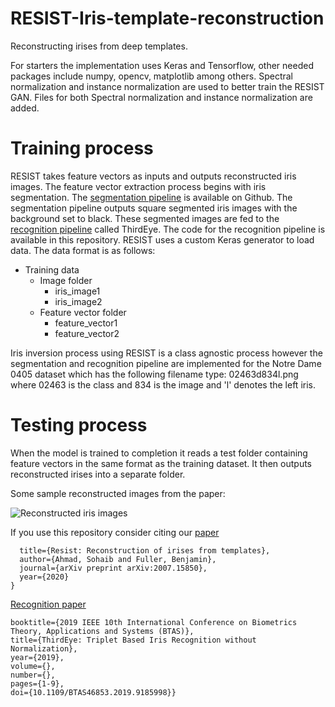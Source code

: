 # RESIST-Iris-template-reconstruction
Reconstructing irises from deep templates. 

For starters the implementation uses Keras and Tensorflow, other needed packages include numpy, opencv, matplotlib among others. Spectral normalization and instance normalization are used to better train the RESIST GAN. Files for both Spectral normalization and instance normalization are added.


# Training process 
RESIST takes feature vectors as inputs and outputs reconstructed iris images. The feature vector extraction process begins with iris segmentation. The [segmentation pipeline](https://github.com/sohaib50k/Unconstrained-iris-segmentation-using-Mask-R-CNN) is available on Github. The segmentation pipeline outputs square segmented iris images with the background set to black. These segmented images are fed to the [recognition pipeline](https://github.com/sohaib50k/ThirdEye---Iris-recognition-using-triplets) called ThirdEye. The code for the recognition pipeline is available in this repository. RESIST uses a custom Keras generator to load data. The data format is as follows:

* Training data
  * Image folder
    * iris_image1
    * iris_image2
  * Feature vector folder
    * feature_vector1
    * feature_vector2
    
Iris inversion process using RESIST is a class agnostic process however the segmentation and recognition pipeline are implemented for the Notre Dame 0405 dataset which has the following filename type: 02463d834l.png where 02463 is the class and 834 is the image and 'l' denotes the left iris.

# Testing process

When the model is trained to completion it reads a test folder containing feature vectors in the same format as the training dataset. It then outputs reconstructed irises into a separate folder.

Some sample reconstructed images from the paper:

![Reconstructed iris images](https://i.ibb.co/VHzjr3w/Picture1.png)


If you use this repository consider citing our [paper](https://arxiv.org/pdf/2007.15850.pdf)

``` @article{ahmad2020resist,
  title={Resist: Reconstruction of irises from templates},
  author={Ahmad, Sohaib and Fuller, Benjamin},
  journal={arXiv preprint arXiv:2007.15850},
  year={2020}
}
``` 
[Recognition paper](https://ieeexplore.ieee.org/abstract/document/9185998)

``` @INPROCEEDINGS{9185998,author={S. {Ahmad} and B. {Fuller}},
booktitle={2019 IEEE 10th International Conference on Biometrics Theory, Applications and Systems (BTAS)},
title={ThirdEye: Triplet Based Iris Recognition without Normalization},
year={2019},
volume={},
number={},
pages={1-9},
doi={10.1109/BTAS46853.2019.9185998}}
``` 
